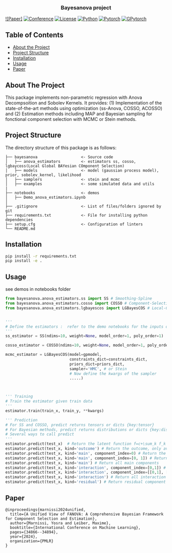 <!-- PROJECT LOGO -->

  <h3 align="center">Bayesanova project</h3>

[![Paper]](https://openreview.net/pdf?id=dV9QGostQk)
[![Conference](http://img.shields.io/badge/ICML-2024-4b44ce)](https://https://icml.cc)
[![License](https://img.shields.io/badge/License-MIT-green.svg?labelColor=gray)](https://github.com/ymarnissi/bayesfanova_paper/blob/main/LICENSE)
[![Python](https://img.shields.io/badge/-Python_3.8-blue?logo=python&logoColor=white)](https://www.python.org/)
[![Pytorch](https://img.shields.io/badge/PyTorch_1.8-ee4c2c?logo=pytorch&logoColor=white)](https://pytorch.org/)
[![GPytorch](https://img.shields.io/badge/GPytorch-1.4-blue)](https://gpytorch.ai/)


<!-- TABLE OF CONTENTS -->
## Table of Contents

* [About the Project](#about-the-project)
* [Project Structure](#project-structure)
* [Installation](#installation)
* [Usage](#usage)
* [Paper](#Paper)


<!-- ABOUT THE PROJECT -->
## About The Project

This package implements non-parametric regression with Anova Decompsoition and Sobolev Kernels. It provides: (1) Implementation of the state-of-the-art methods using optimization (ss-Anova, COSSO, ACOSSO) and (2) Estimation methods including MAP and Bayesian sampling for fonctional component selection with MCMC or Stein methods.  


<!-- Project Structure -->
## Project Structure

The directory structure of this package is as follows:

```
├── bayesanova                   <- Source code
│   ├── anova_estimators         <- estimators ss, cosso, lgbaycoss(Local Global BAYesian COmponent Selection)
│   ├── models                   <- model (gaussian process model), prior, sobolev_kernel, likelihood 
│   ├── samplers                 <- stein and mcmc
│   ├── examples                 <- some simulated data and utils
|
├── notebooks                    <- demos
│   ├── Demo_anova_estimators.ipynb    
│
├── .gitignore                   <- List of files/folders ignored by git
├── requirements.txt             <- File for installing python dependencies
├── setup.cfg                    <- Configuration of linters 
└── README.md

```


<!-- GETTING STARTED -->

## Installation

```bash
pip install -r requirements.txt
pip install -e .
```


<!-- USAGE EXAMPLES -->
## Usage

see demos in notebooks folder

```python
from bayesanova.anova_estimators.ss import SS # Smoothing-Spline
from bayesanova.anova_estimators.cosso import COSSO # Component-Selection Smoothing-Spline
from bayesanova.anova_estimators.lgbayescos import LGBayesCOS # Local-Global Bayesian Component selection


'''
# Define the estimators :  refer to the demo notebooks for the inputs of each estimator
'''
ss_estimator = SS(ndims=10, weight=None, model_order=1, poly_order=1)

cosso_estimator = COSSO(ndims=10, weight=None, model_order=1, poly_order=1)

mcmc_estimator = LGBayesCOS(model=gpmodel, 
                            constraints_dict=constraints_dict,
                            priors_dict=priors_dict, 
                            sampler='HMC', # or Stein
                            # Now define the kwargs of the sampler
                            .....) 



''' Training
# Train the estimator given train data 
'''
estimator.train(train_x, train_y, **kwargs) 

''' Prediction 
# For SS and COSSO, predict returns tensors or dicts {key:tensor}
# For Bayesian methods, predict returns distributions or dicts {key:distributions}
# Several ways to call predict
''' 
estimator.predict(test_x)  # Return the latent function f=c+\sum_k f_k
estimator.predict(test_x, kind='outcome') # Return the outcome, only available for Bayesian estimators
estimator.predict(test_x, kind='main', component_index=0) # Return the main component 0
estimator.predict(test_x, kind='main', component_index=[0, 1]) # Return the main components 0 and 1
estimator.predict(test_x, kind='main') # Return all main components
estimator.predict(test_x, kind='interaction', component_index=[0,1]) # Return the interaction component (0, 1)
estimator.predict(test_x, kind='interaction', component_index=[[0,1], [1,3]]) # Return the interaction components (0, 1) and (1, 3)
estimator.predict(test_x, kind='interaction') # Return all interaction components
estimator.predict(test_x, kind='residual') # Return residual component (only available for Bayesian method)
```

<!-- Paper -->
## Paper
```
@inproceedings{marnissi2024unified,
  title={A Unified View of FANOVA: A Comprehensive Bayesian Framework for Component Selection and Estimation},
  author={Marnissi, Yosra and Leiber, Maxime},
  booktitle={International Conference on Machine Learning},
  pages={34866--34894},
  year={2024},
  organization={PMLR}
}
```
